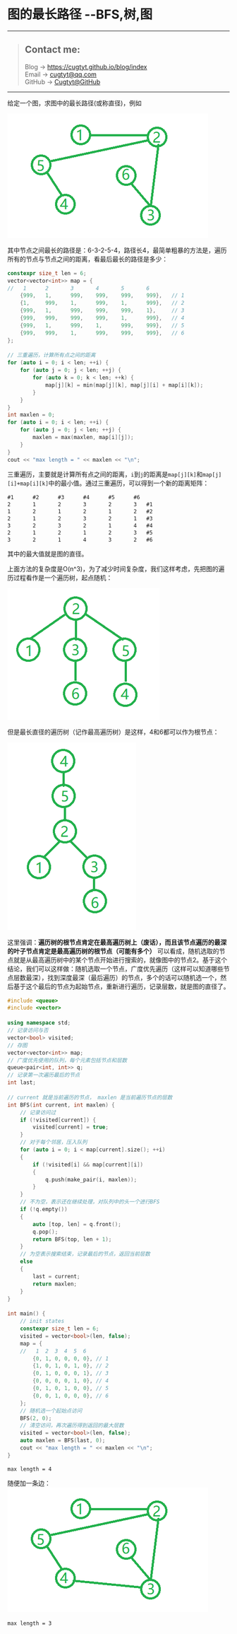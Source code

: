 # 图的最长路径 --BFS,树,图

---
> ## Contact me:
> Blog -> <https://cugtyt.github.io/blog/index>  
> Email -> <cugtyt@qq.com>  
> GitHub -> [Cugtyt@GitHub](https://github.com/Cugtyt)

---

给定一个图，求图中的最长路径(或称直径)，例如

![](R/dfs_diameter1.png)

其中节点之间最长的路径是：6-3-2-5-4，路径长4，最简单粗暴的方法是，遍历所有的节点与节点之间的距离，看最后最长的路径是多少：


``` c++
constexpr size_t len = 6;
vector<vector<int>> map = {
//   1      2       3       4       5       6
    {999,   1,      999,    999,    999,    999},   // 1
    {1,     999,    1,      999,    1,      999},   // 2
    {999,   1,      999,    999,    999,    1},     // 3
    {999,   999,    999,    999,    1,      999},   // 4
    {999,   1,      999,    1,      999,    999},   // 5
    {999,   999,    1,      999,    999,    999},   // 6
};

// 三重遍历，计算所有点之间的距离
for (auto i = 0; i < len; ++i) {
    for (auto j = 0; j < len; ++j) {
        for (auto k = 0; k < len; ++k) {
            map[j][k] = min(map[j][k], map[j][i] + map[i][k]);
        }
    }
}
int maxlen = 0;
for (auto i = 0; i < len; ++i) {
    for (auto j = 0; j < len; ++j) {
        maxlen = max(maxlen, map[i][j]);
    }
}
cout << "max length = " << maxlen << "\n";
```

三重遍历，主要就是计算所有点之间的距离，`i`到`j`的距离是`map[j][k]`和`map[j][i]+map[i][k]`中的最小值。通过三重遍历，可以得到一个新的距离矩阵：

```
#1      #2      #3      #4      #5      #6
2       1       2       3       2       3   #1
1       2       1       2       1       2   #2
2       1       2       3       2       1   #3
3       2       3       2       1       4   #4
2       1       2       1       2       3   #5
3       2       1       4       3       2   #6
```

其中的最大值就是图的直径。

上面方法的复杂度是O(n^3)，为了减少时间复杂度，我们这样考虑，先把图的遍历过程看作是一个遍历树，起点随机：

![](R/dfs_diameter3.png)

但是最长直径的遍历树（记作最高遍历树）是这样，4和6都可以作为根节点：

![](R/dfs_diameter4.png)

这里强调：**遍历树的根节点肯定在最高遍历树上（废话），而且该节点遍历的最深的叶子节点肯定是最高遍历树的根节点（可能有多个）** 可以看成，随机选取的节点就是从最高遍历树中的某个节点开始进行搜索的，就像图中的节点2。基于这个结论，我们可以这样做：随机选取一个节点，广度优先遍历（这样可以知道哪些节点层数最深），找到深度最深（最后遍历）的节点，多个的话可以随机选一个，然后基于这个最后的节点为起始节点，重新进行遍历，记录层数，就是图的直径了。

``` c++
#include <queue>
#include <vector>

using namespace std;
// 记录访问与否
vector<bool> visited;
// 存图
vector<vector<int>> map;
// 广度优先使用的队列，每个元素包括节点和层数
queue<pair<int, int>> q;
// 记录第一次遍历最后的节点
int last;

// current 就是当前遍历的节点， maxlen 是当前遍历节点的层数
int BFS(int current, int maxlen) {
    // 记录访问过
	if (!visited[current]) {
		visited[current] = true;
	}
    // 对于每个邻居，压入队列
	for (auto i = 0; i < map[current].size(); ++i)
	{
		if (!visited[i] && map[current][i])
		{
			q.push(make_pair(i, maxlen));
		}
	}
    // 不为空，表示还在继续处理，对队列中的头一个进行BFS
	if (!q.empty())
	{
		auto [top, len] = q.front();
		q.pop();
		return BFS(top, len + 1);
	}
    // 为空表示搜索结束，记录最后的节点，返回当前层数
	else
	{
		last = current;
		return maxlen;
	}
}

int main() {
	// init states
	constexpr size_t len = 6;
	visited = vector<bool>(len, false);
	map = {
	//   1  2  3  4  5  6
		{0, 1, 0, 0, 0, 0}, // 1
		{1, 0, 1, 0, 1, 0}, // 2
		{0, 1, 0, 0, 0, 1}, // 3
		{0, 0, 0, 0, 1, 0}, // 4
		{0, 1, 0, 1, 0, 0}, // 5
		{0, 0, 1, 0, 0, 0}, // 6
	};
    // 随机选一个起始点访问
	BFS(2, 0);
	// 清空访问，再次遍历得到返回的最大层数
	visited = vector<bool>(len, false);
	auto maxlen = BFS(last, 0);
	cout << "max length = " << maxlen << "\n";
}
```

```
max length = 4
```

随便加一条边：
![](R/dfs_diameter2.png)

```
max length = 3
```